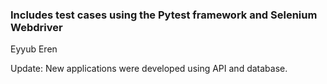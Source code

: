 <h3>Includes test cases using the Pytest framework and Selenium Webdriver</h3>

Eyyub Eren

Update: New applications were developed using API and database.

